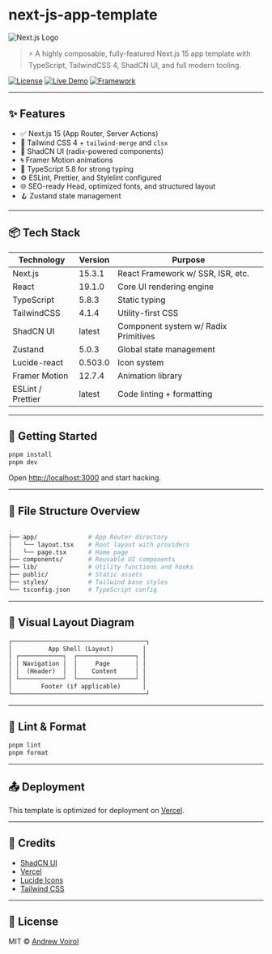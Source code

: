 # next-js-app-template

![Next.js Logo](https://upload.wikimedia.org/wikipedia/commons/8/8e/Nextjs-logo.svg#animated)

> ⚡ A highly composable, fully-featured Next.js 15 app template with TypeScript, TailwindCSS 4, ShadCN UI, and full modern tooling.

[![License](https://img.shields.io/badge/license-MIT-blue.svg)](LICENSE)
[![Live Demo](https://img.shields.io/badge/demo-live-green)](https://next-js-app-template.vercel.app)
[![Framework](https://img.shields.io/badge/Next.js-15.3.1-black?logo=next.js)](https://nextjs.org)

---

## ✨ Features

- ✅ Next.js 15 (App Router, Server Actions)
- 🎨 Tailwind CSS 4 + `tailwind-merge` and `clsx`
- 🧩 ShadCN UI (radix-powered components)
- 🌀 Framer Motion animations
- 🔐 TypeScript 5.8 for strong typing
- ⚙️ ESLint, Prettier, and Stylelint configured
- 🌐 SEO-ready Head, optimized fonts, and structured layout
- 🪝 Zustand state management

---

## 📦 Tech Stack

| Technology        | Version | Purpose                              |
| ----------------- | ------- | ------------------------------------ |
| Next.js           | 15.3.1  | React Framework w/ SSR, ISR, etc.    |
| React             | 19.1.0  | Core UI rendering engine             |
| TypeScript        | 5.8.3   | Static typing                        |
| TailwindCSS       | 4.1.4   | Utility-first CSS                    |
| ShadCN UI         | latest  | Component system w/ Radix Primitives |
| Zustand           | 5.0.3   | Global state management              |
| Lucide-react      | 0.503.0 | Icon system                          |
| Framer Motion     | 12.7.4  | Animation library                    |
| ESLint / Prettier | latest  | Code linting + formatting            |

---

## 🚀 Getting Started

```bash
pnpm install
pnpm dev
```

Open [http://localhost:3000](http://localhost:3000) and start hacking.

---

## 🧠 File Structure Overview

```sh
.
├── app/              # App Router directory
│   └── layout.tsx    # Root layout with providers
│   └── page.tsx      # Home page
├── components/       # Reusable UI components
├── lib/              # Utility functions and hooks
├── public/           # Static assets
├── styles/           # Tailwind base styles
└── tsconfig.json     # TypeScript config
```

---

## 📐 Visual Layout Diagram

```txt
┌─────────────────────────────────────┐
│          App Shell (Layout)        │
│ ┌────────────┐  ┌────────────────┐ │
│ │ Navigation │  │     Page       │ │
│ │  (Header)  │  │    Content     │ │
│ └────────────┘  └────────────────┘ │
│        Footer (if applicable)      │
└─────────────────────────────────────┘
```

---

## 🧪 Lint & Format

```bash
pnpm lint
pnpm format
```

---

## 📤 Deployment

This template is optimized for deployment on [Vercel](https://vercel.com).

---

## 🙌 Credits

- [ShadCN UI](https://ui.shadcn.com/)
- [Vercel](https://vercel.com)
- [Lucide Icons](https://lucide.dev/)
- [Tailwind CSS](https://tailwindcss.com/)

---

## 📝 License

MIT © [Andrew Voirol](https://github.com/AndrewVoirol)
